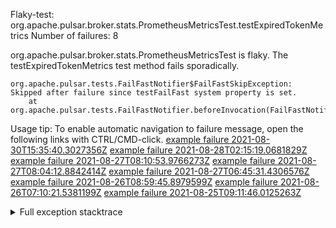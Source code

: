         
Flaky-test: org.apache.pulsar.broker.stats.PrometheusMetricsTest.testExpiredTokenMetrics
Number of failures: 8

org.apache.pulsar.broker.stats.PrometheusMetricsTest is flaky. The testExpiredTokenMetrics test method fails sporadically.

```
org.apache.pulsar.tests.FailFastNotifier$FailFastSkipException: Skipped after failure since testFailFast system property is set.
	at org.apache.pulsar.tests.FailFastNotifier.beforeInvocation(FailFastNotifier.java:88)

```

Usage tip: To enable automatic navigation to failure message, open the following links with CTRL/CMD-click.
[example failure 2021-08-30T15:35:40.3027356Z](https://github.com/apache/pulsar/runs/3463119398?check_suite_focus=true#step:9:2939)
[example failure 2021-08-28T02:15:19.0681829Z](https://github.com/apache/pulsar/runs/3448473880?check_suite_focus=true#step:9:1936)
[example failure 2021-08-27T08:10:53.9766273Z](https://github.com/apache/pulsar/runs/3440980370?check_suite_focus=true#step:9:2003)
[example failure 2021-08-27T08:04:12.8842414Z](https://github.com/apache/pulsar/runs/3440855241?check_suite_focus=true#step:9:1928)
[example failure 2021-08-27T06:45:31.4306576Z](https://github.com/apache/pulsar/runs/3440411158?check_suite_focus=true#step:9:1929)
[example failure 2021-08-26T08:59:45.8979599Z](https://github.com/apache/pulsar/runs/3430539961?check_suite_focus=true#step:9:2638)
[example failure 2021-08-26T07:10:21.5381199Z](https://github.com/apache/pulsar/runs/3429892136?check_suite_focus=true#step:9:1990)
[example failure 2021-08-25T09:11:46.0125263Z](https://github.com/apache/pulsar/runs/3420085427?check_suite_focus=true#step:10:1922)


<details>
<summary>Full exception stacktrace</summary>
<code><pre>
org.apache.pulsar.tests.FailFastNotifier$FailFastSkipException: Skipped after failure since testFailFast system property is set.
	at org.apache.pulsar.tests.FailFastNotifier.beforeInvocation(FailFastNotifier.java:88)

</pre></code>
</details>

